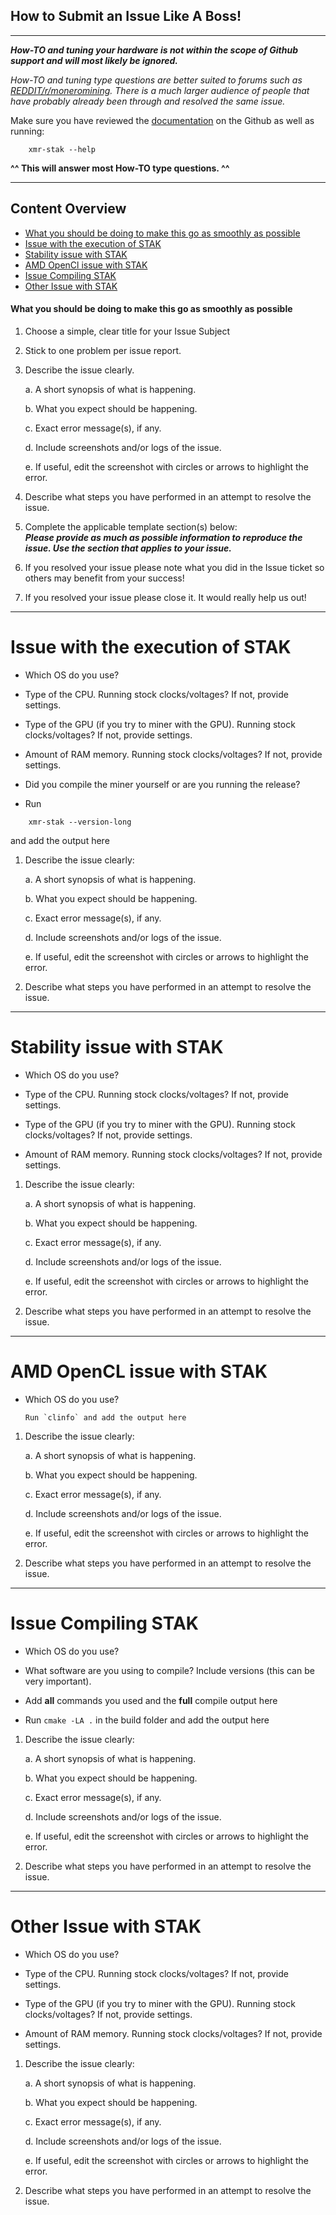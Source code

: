 ## How to Submit an Issue Like A Boss!
---
**_How-TO and tuning your hardware is not within the scope of Github support and will most likely be ignored._**

_How-TO and tuning type questions are better suited to forums such as [REDDIT/r/moneromining](https://www.reddit.com/r/MoneroMining/new/).
There is a much larger audience of people that have probably
already been through and resolved the same issue._

Make sure you have reviewed the [documentation](https://github.com/fireice-uk/xmr-stak/tree/master/doc) on the Github as well as running:
```
	xmr-stak --help
```
**^^ This will answer most How-TO type questions. ^^**

---
  
## Content Overview

* [What you should be doing to make this go as smoothly as possible](#what-you-should-be-doing-to-make-this-go-as-smoothly-as-possible)
* [Issue with the execution of STAK](#issue-with-the-execution-of-stak)
* [Stability issue with STAK](#stability-issue-with-stak)
* [AMD OpenCl issue with STAK](#amd-opencl-issue-with-stak)
* [Issue Compiling STAK](#issue-compiling-stak)
* [Other Issue with STAK](#other-issue-with-stak)

  
#### What you should be doing to make this go as smoothly as possible

1. Choose a simple, clear title for your Issue Subject
2. Stick to one problem per issue report.
3. Describe the issue clearly.

    a. A short synopsis of what is happening.
    
    b. What you expect should be happening.
    
    c. Exact error message(s), if any.

	d. Include screenshots and/or logs of the issue.
    
	e. If useful, edit the screenshot with circles or arrows to highlight the error.
    
7. Describe what steps you have performed in an attempt to resolve the issue.
8. Complete the applicable template section(s) below:  
_**Please provide as much as possible information to reproduce the issue. Use the section that applies to your issue.**_
9. If you resolved your issue please note what you did in the Issue ticket so others may benefit from your success!
10. If you resolved your issue please close it. It would really help us out!
---

# Issue with the execution of STAK
- Which OS do you use?

- Type of the CPU. Running stock clocks/voltages? If not, provide settings.  
  
- Type of the GPU (if you try to miner with the GPU). Running stock clocks/voltages? If not, provide settings.  
  
- Amount of RAM memory. Running stock clocks/voltages? If not, provide settings.  
 
- Did you compile the miner yourself or are you running the release?  
   
   
 - Run  
 
```
    xmr-stak --version-long
```
and add the output here  
  
  
  
 1. Describe the issue clearly:
 
	a. A short synopsis of what is happening.
    
	b. What you expect should be happening.
    
	c. Exact error message(s), if any.
    
	d. Include screenshots and/or logs of the issue.
    
	e. If useful, edit the screenshot with circles or arrows to highlight the error.
        
 2. Describe what steps you have performed in an attempt to resolve the issue.

---
# Stability issue with STAK
- Which OS do you use?

- Type of the CPU. Running stock clocks/voltages? If not, provide settings.  
  
- Type of the GPU (if you try to miner with the GPU). Running stock clocks/voltages? If not, provide settings.  
  
- Amount of RAM memory. Running stock clocks/voltages? If not, provide settings.  
  
  
  
 1. Describe the issue clearly:
 
	a. A short synopsis of what is happening.
    
	b. What you expect should be happening.
    
	c. Exact error message(s), if any.
    
	d. Include screenshots and/or logs of the issue.
    
	e. If useful, edit the screenshot with circles or arrows to highlight the error.
        
 2. Describe what steps you have performed in an attempt to resolve the issue.

---
# AMD OpenCL issue with STAK
- Which OS do you use?
  
  ```
  Run `clinfo` and add the output here
  ```
  
  
  
 1. Describe the issue clearly:
 
	a. A short synopsis of what is happening.
    
	b. What you expect should be happening.
    
	c. Exact error message(s), if any.
    
	d. Include screenshots and/or logs of the issue.
    
	e. If useful, edit the screenshot with circles or arrows to highlight the error.
        
 2. Describe what steps you have performed in an attempt to resolve the issue.

---
# Issue Compiling STAK
 - Which OS do you use?
 
 - What software are you using to compile? Include versions (this can be very important).
 
 - Add **all** commands you used and the **full** compile output here
 
 - Run `cmake -LA .` in the build folder and add the output here
  
  
  
 1. Describe the issue clearly:
 
	a. A short synopsis of what is happening.
    
	b. What you expect should be happening.
    
	c. Exact error message(s), if any.
    
	d. Include screenshots and/or logs of the issue.
    
	e. If useful, edit the screenshot with circles or arrows to highlight the error.
        
 2. Describe what steps you have performed in an attempt to resolve the issue.

---
# Other Issue with STAK
- Which OS do you use?
   
- Type of the CPU. Running stock clocks/voltages? If not, provide settings.  
  
- Type of the GPU (if you try to miner with the GPU). Running stock clocks/voltages? If not, provide settings.  
  
- Amount of RAM memory. Running stock clocks/voltages? If not, provide settings.  
  
  
  
 1. Describe the issue clearly:
 
	a. A short synopsis of what is happening.
    
	b. What you expect should be happening.
    
	c. Exact error message(s), if any.
    
	d. Include screenshots and/or logs of the issue.
    
	e. If useful, edit the screenshot with circles or arrows to highlight the error.
        
 2. Describe what steps you have performed in an attempt to resolve the issue.
